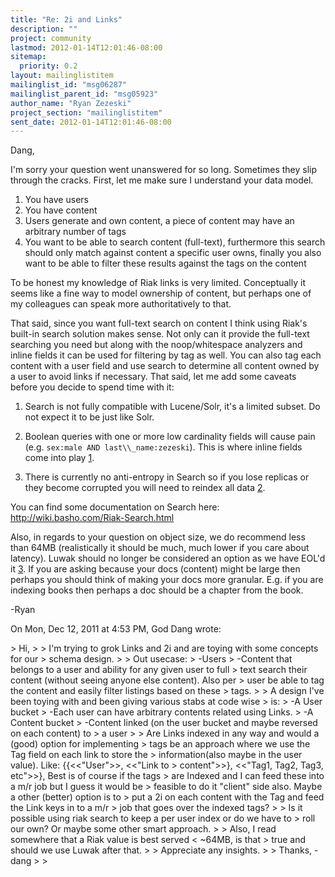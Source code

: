 ```yaml
---
title: "Re: 2i and Links"
description: ""
project: community
lastmod: 2012-01-14T12:01:46-08:00
sitemap:
  priority: 0.2
layout: mailinglistitem
mailinglist_id: "msg06287"
mailinglist_parent_id: "msg05923"
author_name: "Ryan Zezeski"
project_section: "mailinglistitem"
sent_date: 2012-01-14T12:01:46-08:00
---
```



Dang,

I'm sorry your question went unanswered for so long. Sometimes they slip
through the cracks. First, let me make sure I understand your data model.

1. You have users
2. You have content
3. Users generate and own content, a piece of content may have an arbitrary
number of tags
4. You want to be able to search content (full-text), furthermore this
search should only match against content a specific user owns, finally you
also want to be able to filter these results against the tags on the content

To be honest my knowledge of Riak links is very limited. Conceptually it
seems like a fine way to model ownership of content, but perhaps one of my
colleagues can speak more authoritatively to that.

That said, since you want full-text search on content I think using Riak's
built-in search solution makes sense. Not only can it provide the
full-text searching you need but along with the noop/whitespace analyzers
and inline fields it can be used for filtering by tag as well. You can
also tag each content with a user field and use search to determine all
content owned by a user to avoid links if necessary. That said, let me add
some caveats before you decide to spend time with it:

1. Search is not fully compatible with Lucene/Solr, it's a limited subset.
 Do not expect it to be just like Solr.

2. Boolean queries with one or more low cardinality fields will cause pain
(e.g. `sex:male AND last\\_name:zezeski`). This is where inline fields come
into play [1].

3. There is currently no anti-entropy in Search so if you lose replicas or
they become corrupted you will need to reindex all data [2].

You can find some documentation on Search here:
http://wiki.basho.com/Riak-Search.html

Also, in regards to your question on object size, we do recommend less than
64MB (realistically it should be much, much lower if you care about
latency). Luwak should no longer be considered an option as we have EOL'd
it [3]. If you are asking because your docs (content) might be large then
perhaps you should think of making your docs more granular. E.g. if you
are indexing books then perhaps a doc should be a chapter from the book.

-Ryan

[1]:
https://github.com/rzezeski/try-try-try/tree/master/2011/riak-search-inline-fields

[2]: https://issues.basho.com/show\\_bug.cgi?id=1304

[3]:
http://lists.basho.com/pipermail/riak-users\\_lists.basho.com/2011-December/006905.html

On Mon, Dec 12, 2011 at 4:53 PM, God Dang  wrote:

&gt; Hi,
&gt;
&gt; I'm trying to grok Links and 2i and are toying with some concepts for our
&gt; schema design.
&gt;
&gt; Out usecase:
&gt; -Users
&gt; -Content that belongs to a user and ability for any given user to full
&gt; text search their content (without seeing anyone else content). Also per
&gt; user be able to tag the content and easily filter listings based on these
&gt; tags.
&gt;
&gt; A design I've been toying with and been giving various stabs at code wise
&gt; is:
&gt; -A User bucket
&gt; -Each user can have arbitrary contents related using Links.
&gt; -A Content bucket
&gt; -Content linked (on the user bucket and maybe reversed on each content) to
&gt; a user
&gt;
&gt; Are Links indexed in any way and would a (good) option for implementing
&gt; tags be an approach where we use the Tag field on each link to store the
&gt; information(also maybe in the user value). Like: {{&lt;&lt;"User"&gt;&gt;, &lt;&lt;"Link to
&gt; content"&gt;&gt;}, &lt;&lt;"Tag1, Tag2, Tag3, etc"&gt;&gt;}, Best is of course if the tags
&gt; are Indexed and I can feed these into a m/r job but I guess it would be
&gt; feasible to do it "client" side also. Maybe a other (better) option is to
&gt; put a 2i on each content with the Tag and feed the Link keys in to a m/r
&gt; job that goes over the indexed tags?
&gt;
&gt; Is it possible using riak search to keep a per user index or do we have to
&gt; roll our own? Or maybe some other smart approach.
&gt;
&gt; Also, I read somewhere that a Riak value is best served &lt; ~64MB, is that
&gt; true and should we use Luwak after that.
&gt;
&gt; Appreciate any insights.
&gt;
&gt; Thanks, -dang
&gt;
&gt;

